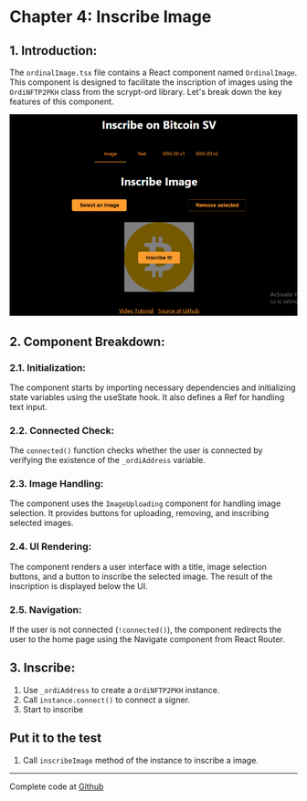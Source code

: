 # Chapter 4: Inscribe Image

## 1. Introduction:

The `ordinalImage.tsx` file contains a React component named `OrdinalImage`. 
This component is designed to facilitate the inscription of images using the `OrdiNFTP2PKH` class from the scrypt-ord library. 
Let's break down the key features of this component.


![Inscribe Image](https://github.com/sCrypt-Inc/image-hosting/blob/master/learn-scrypt-courses/course-04/2.png?raw=true)


## 2. Component Breakdown:

### 2.1. Initialization:
The component starts by importing necessary dependencies and initializing state variables using the useState hook. It also defines a Ref for handling text input.

### 2.2. Connected Check:
The `connected()` function checks whether the user is connected by verifying the existence of the `_ordiAddress` variable.

### 2.3. Image Handling:
The component uses the `ImageUploading` component for handling image selection. It provides buttons for uploading, removing, and inscribing selected images.

### 2.4. UI Rendering:
The component renders a user interface with a title, image selection buttons, and a button to inscribe the selected image. The result of the inscription is displayed below the UI.

### 2.5. Navigation:
If the user is not connected (`!connected()`), the component redirects the user to the home page using the Navigate component from React Router.


## 3. Inscribe:

1. Use `_ordiAddress` to create a `OrdiNFTP2PKH` instance.
2. Call `instance.connect()` to connect a signer.
3. Start to inscribe


## Put it to the test

1. Call `inscribeImage` method of the instance to inscribe a image.

---

Complete code at [Github](https://github.com/sCrypt-Inc/inscribe/blob/learn/src/ordinalImage.tsx)
